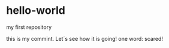 # hello-world
my first repository

this is my commint. Let´s see how it is going! one word: scared!
